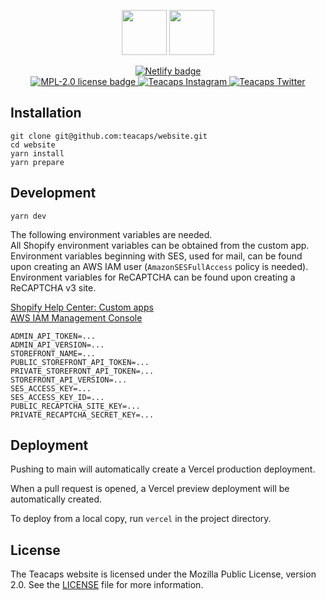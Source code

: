 <p align="center">
	<img src="https://user-images.githubusercontent.com/80354781/193418094-18319483-fda8-4325-81c1-a564d31a57ee.png#gh-dark-mode-only" height="72">
	<img src="https://user-images.githubusercontent.com/80354781/193418071-7f329930-b0a5-4031-9c62-5d805ab6c02e.png#gh-light-mode-only" height="72">
</p>
<p align="center">
    <a href="https://app.netlify.com/sites/teacaps/deploys">
        <img src="https://api.netlify.com/api/v1/badges/da6865bd-adb3-4c66-909d-ff13f683112b/deploy-status" alt="Netlify badge" />
    </a>
    <br>
	<a href="#">
		<img src="https://img.shields.io/badge/license-MPL--2.0-informational" alt="MPL-2.0 license badge" />
	</a>
	<a href="https://instagram.com/shopteacaps">
		<img src="https://img.shields.io/badge/Instagram-E4405F?style=flat&logo=instagram&logoColor=white" alt="Teacaps Instagram" />
	</a>
	<a href="https://twitter.com/shopteacaps">
		<img src="https://img.shields.io/badge/Twitter-1DA1F2?style=flat&logo=twitter&logoColor=white" alt="Teacaps Twitter" />
	</a>
</p>

## Installation

```
git clone git@github.com:teacaps/website.git
cd website
yarn install
yarn prepare
```

## Development

```
yarn dev
```

The following environment variables are needed.    
All Shopify environment variables can be obtained from the custom app.     
Environment variables beginning with SES, used for mail, can be found upon creating an AWS IAM user (`AmazonSESFullAccess` policy is needed).
Environment variables for ReCAPTCHA can be found upon creating a ReCAPTCHA v3 site.

[Shopify Help Center: Custom apps](https://help.shopify.com/en/manual/apps/custom-apps?shpxid=94647310-2188-415C-BA52-58EC257705DA#create-and-install-a-custom-app)    
[AWS IAM Management Console](https://us-east-1.console.aws.amazon.com/iam/home)
```
ADMIN_API_TOKEN=...
ADMIN_API_VERSION=...
STOREFRONT_NAME=...
PUBLIC_STOREFRONT_API_TOKEN=...
PRIVATE_STOREFRONT_API_TOKEN=...
STOREFRONT_API_VERSION=...
SES_ACCESS_KEY=...
SES_ACCESS_KEY_ID=...
PUBLIC_RECAPTCHA_SITE_KEY=...
PRIVATE_RECAPTCHA_SECRET_KEY=...
```

## Deployment
Pushing to main will automatically create a Vercel production deployment.

When a pull request is opened, a Vercel preview deployment will be automatically created.

To deploy from a local copy, run `vercel` in the project directory.


## License

The Teacaps website is licensed under the Mozilla Public License, version 2.0. See the [LICENSE](./LICENSE) file for more information.
